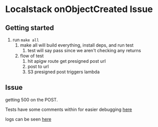 # Localstack onObjectCreated Issue

## Getting started
1) run `make all`
   1) make all will build everything, install deps, and run test
      1) test will say pass since we aren't checking any returns
   2) flow of test 
      1) hit apigw route get presigned post url
      2) post to url 
      3) S3 presigned post triggers lambda

## Issue
getting 500 on the POST.

Tests have some comments within for easier debugging [here](./tests/upload_fail_test.py)

logs can be seen [here](./tests/logs)
